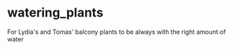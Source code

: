 # watering_plants
For Lydia's and Tomas' balcony plants to be always with the right amount of water 
